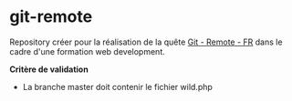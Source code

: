 # git-remote

Repository créer pour la réalisation de la quête [Git - Remote - FR](https://odyssey.wildcodeschool.com/quests/104) dans le cadre d'une formation web development.

**Critère de validation**
* La branche master doit contenir le fichier wild.php
